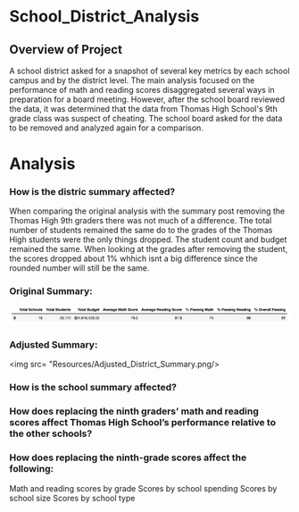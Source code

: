 # School_District_Analysis

## Overview of Project
A school district asked for a snapshot of several key metrics by each school campus and by the district level. The main analysis focused on the performance of math and reading scores disaggregated several ways in preparation for a board meeting. However, after the school board reviewed the data, it was determined that the data from Thomas High School's 9th grade class was suspect of cheating. The school board asked for the data to be removed and analyzed again for a comparison.

# Analysis

### How is the distric summary affected?
When comparing the original analysis with the summary post removing the Thomas High 9th graders there was not much of a difference. The total number of students remained the same do to the grades of the Thomas High students were the only things dropped. The student count and budget remained the same. When looking at the grades after removing the student, the scores dropped about 1% whhich isnt a big difference since the rounded number will still be the same.

### Original Summary:

<img src= "Resources/Original_School_Summary.png"/>

### Adjusted Summary:
<img src= "Resources/Adjusted_District_Summary.png/>



### How is the school summary affected?

### How does replacing the ninth graders’ math and reading scores affect Thomas High School’s performance relative to the other schools?

### How does replacing the ninth-grade scores affect the following:
Math and reading scores by grade
Scores by school spending
Scores by school size
Scores by school type
